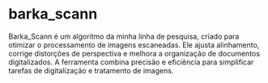 # barka_scann
Barka_Scann é um algoritmo da minha linha de pesquisa, criado para otimizar o processamento de imagens escaneadas. Ele ajusta alinhamento, corrige distorções de perspectiva e melhora a organização de documentos digitalizados. A ferramenta combina precisão e eficiência para simplificar tarefas de digitalização e tratamento de imagens.
